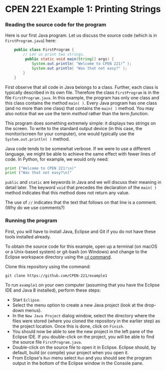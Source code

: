CPEN 221 Example 1: Printing Strings
======

### Reading the source code for the program

Here is our first Java program. Let us discuss the source code (which is in `FirstProgram.java`) here:

```java
    public class FirstProgram {
        // Let us print two strings.
         public static void main(String[] args) {		
	        System.out.println( "Welcome to CPEN 221!” );
	        System.out.println( "Was that not easy?" );
        }
    }
```

First observe that all code in Java belongs to a class. Further, each class is typically described in its own file. Therefore the class `FirstProgram` is in the file `FirstProgram.java`. In this example, the program has only one class and this class contains the method `main( )`. Every Java program has one class (and no more than one class) that contains the `main( )` method. You may also notice that we use the term _method_ rather than the term _function_.

This program does something extremely simple: it displays two strings on the screen. To write to the standard output device (in this case, the monitor/screen for your computer), one would typically use the `System.out.println( )` method.

Java code tends to be somewhat verbose. If we were to use a different language, we might be able to achieve the same effect with fewer lines of code. In Python, for example, we would only need:

```python
print ("Welcome to CPEN 221!\n)"
print ("Was that not easy?\n)"
```

`public` and `static` are keywords in Java and we will discuss their meaning in detail later. The keyword `void` that precedes the declaration of the `main( )` method indicates that this method does not return any value.

The use of `//` indicates that the text that follows on that line is a comment. (Why do we use comments?)

### Running the program

First, you will have to install Java, Eclipse and Git if you do not have these tools installed already.

To obtain the source code for this example, open up a terminal (on macOS or a Unix-based system) or git-bash (on Windows) and change to the Eclipse workspace directory using the [`cd` command](https://en.wikipedia.org/wiki/Cd_(command)). 

Clone this repository using the command:

```
git clone https://github.com/CPEN-221/example1
```

To run `example1` on your own computer (assuming that you have the Eclipse IDE and Java 8 installed), perform these steps:

* Start `Eclipse`.
* Select the menu option to create a new Java project (look at the drop-down menus).
* In the `New Java Project` dialog window, select the directory where the files were stored (where you cloned the repository in the earlier step) as the project location. Once this is done, click on `Finish`.
* You should now be able to see the new project in the left pane of the Eclipse IDE. If you double-click on the project, you will be able to find the source file `FirstProgram.java`. 
* Double-click on the source file to open it in Eclipse. Eclipse should, by default, build (or compile) your project when you open it.
* From Eclipse's `Run` menu select `Run` and you should see the program output in the bottom of the Eclipse window in the Console pane.